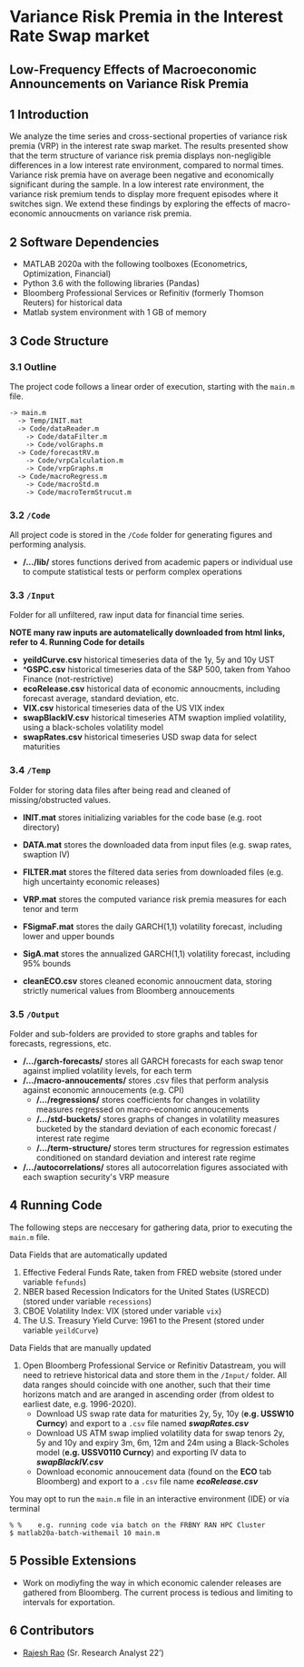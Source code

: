 # Variance Risk Premia in the Interest Rate Swap market 
## Low-Frequency Effects of Macroeconomic Announcements on Variance Risk Premia

## 1	Introduction
We analyze the time series and cross-sectional properties of variance risk premia (VRP) in the interest rate swap market. The results presented show that the term
structure of variance risk premia displays non-negligible differences in a low interest rate environment, compared to normal times. Variance risk premia have on average been negative and economically significant during the sample. In a low interest rate environment, the variance risk premium tends to display more frequent episodes where
it switches sign. We extend these findings by exploring the effects of macro-economic annoucments on variance risk premia. 

## 2	Software Dependencies
*	MATLAB 2020a with the following toolboxes (Econometrics, Optimization, Financial)
* Python 3.6 with the following libraries (Pandas)
*	Bloomberg Professional Services or Refinitiv (formerly Thomson Reuters) for historical data
*	Matlab system environment with 1 GB of memory

## 3	Code Structure
### 3.1 	Outline
The project code follows a linear order of execution, starting with the `main.m` file. 
```
-> main.m
  -> Temp/INIT.mat
  -> Code/dataReader.m
    -> Code/dataFilter.m
    -> Code/volGraphs.m 	 
  -> Code/forecastRV.m
    -> Code/vrpCalculation.m
    -> Code/vrpGraphs.m	
  -> Code/macroRegress.m
    -> Code/macroStd.m
    -> Code/macroTermStrucut.m
```

### 3.2 	`/Code`
All project code is stored in the `/Code` folder for generating figures and performing analysis.
- **/.../lib/** stores functions derived from academic papers or individual use to compute statistical tests or perform complex operations 

### 3.3 	`/Input`
Folder for all unfiltered, raw input data for financial time series. 

**NOTE many raw inputs are automatelically downloaded from html links, refer to 4. Running Code for details**
- **yeildCurve.csv** historical timeseries data of the 1y, 5y and 10y UST
- **^GSPC.csv** historical timeseries data of the S&P 500, taken from Yahoo Finance (not-restrictive)
- **ecoRelease.csv** historical data of economic annoucments, including forecast average, standard deviation, etc.
- **VIX.csv** historical timeseries data of the US VIX index
- **swapBlackIV.csv** historical timeseries ATM swaption implied volatility, using a black-scholes volatility model  
- **swapRates.csv** historical timeseries USD swap data for select maturities 

### 3.4 	`/Temp`
Folder for storing data files after being read and cleaned of missing/obstructed values.
- **INIT.mat** stores initializing variables for the code base (e.g. root directory)
- **DATA.mat** stores the downloaded data from input files (e.g. swap rates, swaption IV)
- **FILTER.mat** stores the filtered data series from downloaded files (e.g. high uncertainty economic releases)
- **VRP.mat** stores the computed variance risk premia measures for each tenor and term
- **FSigmaF.mat** stores the daily GARCH(1,1) volatility forecast, including lower and upper bounds 
- **SigA.mat** stores the annualized GARCH(1,1) volatility forecast, including 95% bounds

- **cleanECO.csv** stores cleaned economic annoucment data, storing strictly numerical values from Bloomberg annoucements

### 3.5 	`/Output`
Folder and sub-folders are provided to store graphs and tables for forecasts, regressions, etc.  
- **/.../garch-forecasts/** stores all GARCH forecasts for each swap tenor against implied volatility levels, for each term
- **/.../macro-annoucements/** stores .csv files that perform analysis against economic annoucements (e.g. CPI) 
  - **/.../regressions/** stores coefficients for changes in volatility measures regressed on macro-economic annoucements  
  - **/.../std-buckets/** stores graphs of changes in volatility measures bucketed by the standard deviation of each economic forecast / interest rate regime
  - **/.../term-structure/** stores term structures for regression estimates conditioned on standard deviation and interest rate regime  
- **/.../autocorrelations/** stores all autocorrelation figures associated with each swaption security's VRP measure

## 4	Running Code
The following steps are neccesary for gathering data, prior to executing the `main.m` file.

Data Fields that are automatically updated
1. Effective Federal Funds Rate, taken from FRED website (stored under variable `fefunds`)
2. NBER based Recession Indicators for the United States (USRECD) (stored under variable `recessions`)
3. CBOE Volatility Index: VIX (stored under variable `vix`)
4. The U.S. Treasury Yield Curve: 1961 to the Present (stored under variable `yeildCurve`)

Data Fields that are manually updated
1.	Open Bloomberg Professional Service or Refinitiv Datastream, you will need to retrieve historical data and store them in the `/Input/` folder. All data ranges should coincide with one another, such that their time horizons match and are aranged in ascending order (from oldest to earliest date, e.g. 1996-2020). 
    - Download US swap rate data for maturities 2y, 5y, 10y (**e.g. USSW10 Curncy**) and export to a `.csv` file named _**swapRates.csv**_   
    - Download US ATM swap implied volatility data for swap tenors 2y, 5y and 10y and expiry 3m, 6m, 12m and 24m using a Black-Scholes model (**e.g. USSV0110 Curncy**) and exporting IV data to _**swapBlackIV.csv**_
    - Download economic annoucement data (found on the **ECO** tab Bloomberg) and export to a `.csv` file name _**ecoRelease.csv**_

You may opt to run the `main.m` file in an interactive environment (IDE) or via terminal 
  ```
  % %    e.g. running code via batch on the FRBNY RAN HPC Cluster
  $ matlab20a-batch-withemail 10 main.m 
  ```
    
## 5	Possible Extensions
* Work on modiyfing the way in which economic calender releases are gathered from Bloomberg. The current process is tedious and limiting to intervals for exportation.  

## 6	Contributors
* [Rajesh Rao](https://github.com/Raj9898) (Sr. Research Analyst 22’)

